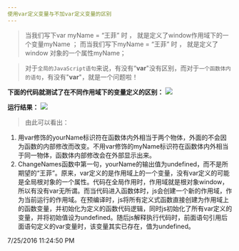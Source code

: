 ```yaml
---
使用var定义变量与不加var定义变量的区别
---
```


>当我们写下var  myName = “王菲” 时 ，
就是定义了window作用域下的一个变量myName ；
而当我们写下myName = “王菲” 时 ，
就是定义了  window  对象的一个属性myName；

>对于`全局的JavaScript语句`来说，有没有“**var**"没有区别，而对于`一个函数体内的语句`，有没有"**var**"，就是一个问题啦！


**下面的代码就测试了在不同作用域下的变量定义的区别：**
![](http://i.imgur.com/LZ4Xc9U.jpg)

**运行结果：**
![](http://i.imgur.com/kPxTu4T.jpg)

>由此可以看出：
1. 用var修饰的yourName标识符在函数体内外相当于两个物体，外面的不会因为函数的内部修改而改变。不用var修饰的myName标识符在函数体内外相当于同一物体，函数体内部修改会在外部显示出来。
2. ChangeNames函数中第一句，yourName的输出值为undefined，而不是所期望的“王菲”。原来，var定义的是作用域上的一个变量，没有var定义的可能是全局根对象的一个属性。代码在全局作用时，作用域就是根对象window，所以有没有var无所谓。而当代码进入函数体时，js会创建一个新的作用域，作为当前运行的作用域。在预编译时，js将所有定义式函数直接创建为作用域上的函数变量，并初始化为定义的函数代码逻辑，同时js初始化了所有var定义的变量，并将初始值设为undefined。随后js解释执行代码时，前面语句引用后面语句定义的var变量时，该变量其实已存在，值为undefined。


7/25/2016 11:24:50 PM    
